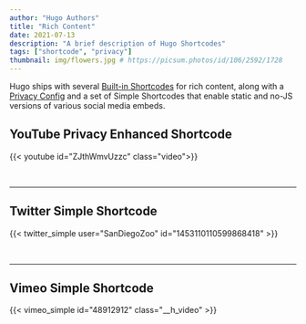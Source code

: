 ```yaml
---
author: "Hugo Authors"
title: "Rich Content"
date: 2021-07-13
description: "A brief description of Hugo Shortcodes"
tags: ["shortcode", "privacy"]
thumbnail: img/flowers.jpg # https://picsum.photos/id/106/2592/1728
---
```


Hugo ships with several [Built-in Shortcodes](https://gohugo.io/content-management/shortcodes/#use-hugos-built-in-shortcodes) for rich content, along with a [Privacy Config](https://gohugo.io/about/hugo-and-gdpr/) and a set of Simple Shortcodes that enable static and no-JS versions of various social media embeds.

## <!--more-->

## YouTube Privacy Enhanced Shortcode

{{< youtube id="ZJthWmvUzzc" class="video">}}

<br>

---

## Twitter Simple Shortcode

{{< twitter_simple user="SanDiegoZoo" id="1453110110599868418" >}}

<br>

---

## Vimeo Simple Shortcode

{{< vimeo_simple id="48912912" class="__h_video" >}}
